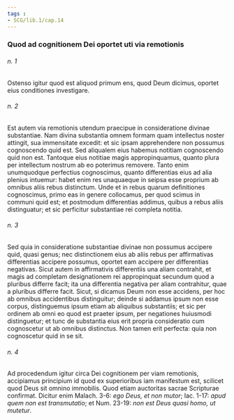 ```yaml
---
tags : 
- SCG/lib.1/cap.14
---
```


### Quod ad cognitionem Dei oportet uti via remotionis

###### n. 1
Ostenso igitur quod est aliquod primum ens, quod Deum dicimus, oportet eius conditiones investigare.

###### n. 2
Est autem via remotionis utendum praecipue in consideratione divinae substantiae. Nam divina substantia omnem formam quam intellectus noster attingit, sua immensitate excedit: et sic ipsam apprehendere non possumus cognoscendo quid est. Sed aliqualem eius habemus notitiam cognoscendo quid non est. Tantoque eius notitiae magis appropinquamus, quanto plura per intellectum nostrum ab eo poterimus removere. Tanto enim unumquodque perfectius cognoscimus, quanto differentias eius ad alia plenius intuemur: habet enim res unaquaeque in seipsa esse proprium ab omnibus aliis rebus distinctum. Unde et in rebus quarum definitiones cognoscimus, primo eas in genere collocamus, per quod scimus in communi quid est; et postmodum differentias addimus, quibus a rebus aliis distinguatur; et sic perficitur substantiae rei completa notitia.

###### n. 3
Sed quia in consideratione substantiae divinae non possumus accipere quid, quasi genus; nec distinctionem eius ab aliis rebus per affirmativas differentias accipere possumus, oportet eam accipere per differentias negativas. Sicut autem in affirmativis differentiis una aliam contrahit, et magis ad completam designationem rei appropinquat secundum quod a pluribus differre facit; ita una differentia negativa per aliam contrahitur, quae a pluribus differre facit. Sicut, si dicamus Deum non esse accidens, per hoc ab omnibus accidentibus distinguitur; deinde si addamus ipsum non esse corpus, distinguemus ipsum etiam ab aliquibus substantiis; et sic per ordinem ab omni eo quod est praeter ipsum, per negationes huiusmodi distinguetur; et tunc de substantia eius erit propria consideratio cum cognoscetur ut ab omnibus distinctus. Non tamen erit perfecta: quia non cognoscetur quid in se sit.

###### n. 4
Ad procedendum igitur circa Dei cognitionem per viam remotionis, accipiamus principium id quod ex superioribus iam manifestum est, scilicet quod Deus sit omnino immobilis. Quod etiam auctoritas sacrae Scripturae confirmat. Dicitur enim Malach. 3-6: *ego Deus, et non mutor*; Iac. 1-17: *apud quem non est transmutatio*; et Num. 23-19: *non est Deus quasi homo, ut mutetur*.


